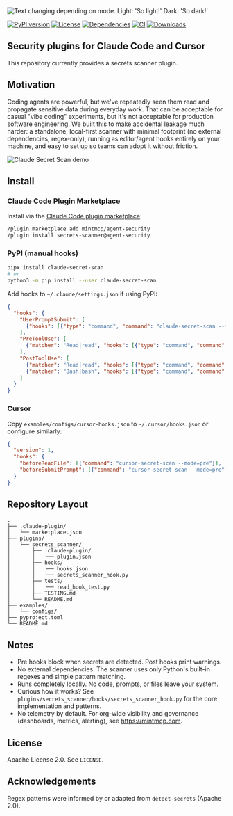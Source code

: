 <picture>
  <source media="(prefers-color-scheme: dark)" srcset="https://github.com/user-attachments/assets/00dd06e9-8a2e-495a-8466-e68ed4c918d1">
  <img alt="Text changing depending on mode. Light: 'So light!' Dark: 'So dark!'" src="https://github.com/user-attachments/assets/9aee367d-3d66-491a-9e04-a67944cb1c4c">
</picture>

[![PyPI version](https://badge.fury.io/py/claude-secret-scan.svg)](https://badge.fury.io/py/claude-secret-scan)
[![License](https://img.shields.io/badge/License-Apache%202.0-blue.svg)](https://opensource.org/licenses/Apache-2.0)
[![Dependencies](https://img.shields.io/badge/dependencies-zero-success.svg)]()
[![CI](https://github.com/mintmcp/agent-security/workflows/CI/badge.svg)](https://github.com/mintmcp/agent-security/actions)
[![Downloads](https://pepy.tech/badge/claude-secret-scan)](https://pepy.tech/project/claude-secret-scan)

## Security plugins for Claude Code and Cursor
This repository currently provides a secrets scanner plugin.

## Motivation

Coding agents are powerful, but we've repeatedly seen them read and propagate sensitive data during everyday work. That can be acceptable for casual "vibe coding" experiments, but it's not acceptable for production software engineering. We built this to make accidental leakage much harder: a standalone, local-first scanner with minimal footprint (no external dependencies, regex-only), running as editor/agent hooks entirely on your machine, and easy to set up so teams can adopt it without friction.

![Claude Secret Scan demo](assets/Claude-Secret-Scan.gif)

## Install

### Claude Code Plugin Marketplace

Install via the [Claude Code plugin marketplace](https://www.anthropic.com/news/claude-code-plugins):

```bash
/plugin marketplace add mintmcp/agent-security
/plugin install secrets-scanner@agent-security
```

### PyPI (manual hooks)

```bash
pipx install claude-secret-scan
# or
python3 -m pip install --user claude-secret-scan
```

Add hooks to `~/.claude/settings.json` if using PyPI:

```json
{
  "hooks": {
    "UserPromptSubmit": [
      {"hooks": [{"type": "command", "command": "claude-secret-scan --mode=pre"}]} 
    ],
    "PreToolUse": [
      {"matcher": "Read|read", "hooks": [{"type": "command", "command": "claude-secret-scan --mode=pre"}]}
    ],
    "PostToolUse": [
      {"matcher": "Read|read", "hooks": [{"type": "command", "command": "claude-secret-scan --mode=post"}]},
      {"matcher": "Bash|bash", "hooks": [{"type": "command", "command": "claude-secret-scan --mode=post"}]}
    ]
  }
}
```

### Cursor

Copy `examples/configs/cursor-hooks.json` to `~/.cursor/hooks.json` or configure similarly:

```json
{
  "version": 1,
  "hooks": {
    "beforeReadFile": [{"command": "cursor-secret-scan --mode=pre"}],
    "beforeSubmitPrompt": [{"command": "cursor-secret-scan --mode=pre"}]
  }
}
```

## Repository Layout

```
.
├── .claude-plugin/
│   └── marketplace.json
├── plugins/
│   └── secrets_scanner/
│       ├── .claude-plugin/
│       │   └── plugin.json
│       ├── hooks/
│       │   ├── hooks.json
│       │   └── secrets_scanner_hook.py
│       ├── tests/
│       │   └── read_hook_test.py
│       ├── TESTING.md
│       └── README.md
├── examples/
│   └── configs/
├── pyproject.toml
└── README.md
```

## Notes

- Pre hooks block when secrets are detected. Post hooks print warnings.
- No external dependencies. The scanner uses only Python's built-in regexes and simple pattern matching.
- Runs completely locally. No code, prompts, or files leave your system.
- Curious how it works? See `plugins/secrets_scanner/hooks/secrets_scanner_hook.py` for the core implementation and patterns.
- No telemetry by default. For org-wide visibility and governance (dashboards, metrics, alerting), see https://mintmcp.com.

## License

Apache License 2.0. See `LICENSE`.

## Acknowledgements

Regex patterns were informed by or adapted from `detect-secrets` (Apache 2.0).
